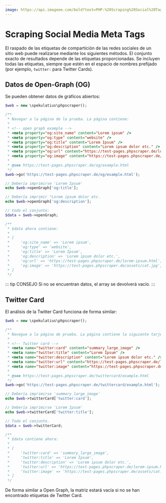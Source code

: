 ```yaml
---
image: https://api.imageee.com/bold?text=PHP:%20Scraping%20Social%20Tags&bg_image=https://images.unsplash.com/photo-1542762933-ab3502717ce7
---
```


# Scraping Social Media Meta Tags

El raspado de las etiquetas de compartición de las redes sociales de un sitio web puede realizarse mediante los siguientes métodos. El conjunto exacto de resultados depende de las etiquetas proporcionadas. Se incluyen todas las etiquetas, siempre que estén en el espacio de nombres prefijado (por ejemplo, `twitter:` para Twitter Cards).


## Datos de Open-Graph (OG)

Se pueden obtener datos de gráficos abiertos:

```PHP
$web = new \spekulatius\phpscraper();

/**
 * Navegar a la página de la prueba. La página contiene:
 *
 * <!-- open graph example -->
 * <meta property="og:site_name" content="Lorem ipsum" />
 * <meta property="og:type" content="website" />
 * <meta property="og:title" content="Lorem Ipsum" />
 * <meta property="og:description" content="Lorem ipsum dolor etc." />
 * <meta property="og:url" content="https://test-pages.phpscraper.de/lorem-ipsum.html" />
 * <meta property="og:image" content="https://test-pages.phpscraper.de/assets/cat.jpg" />
 *
 * @see https://test-pages.phpscraper.de/og/example.html
 */
$web->go('https://test-pages.phpscraper.de/og/example.html');

// Debería imprimirse 'Lorem Ipsum'
echo $web->openGraph['og:title'];

// Debería imprimir "Lorem ipsum dolor etc.
echo $web->openGraph['og:description'];

// todo el conjunto:
$data = $web->openGraph;

/**
 * $data ahora contiene:
 *
 * [
 *     'og:site_name' => 'Lorem ipsum',
 *     'og:type' => 'website',
 *     'og:title' => 'Lorem Ipsum',
 *     'og:description' => 'Lorem ipsum dolor etc.',
 *     'og:url' => 'https://test-pages.phpscraper.de/lorem-ipsum.html',
 *     'og:image' => 'https://test-pages.phpscraper.de/assets/cat.jpg',
 * ]
 */
```

::: tip CONSEJO
Si no se encuentran datos, el array se devolverá vacío.
:::


## Twitter Card

El análisis de la Twitter Card funciona de forma similar:

```PHP
$web = new \spekulatius\phpscraper();

/**
 * Navegue a la página de prueba. La página contiene la siguiente tarjeta de Twitter:
 *
 * <!-- Twitter card -->
 * <meta name="twitter:card" content="summary_large_image" />
 * <meta name="twitter:title" content="Lorem Ipsum" />
 * <meta name="twitter:description" content="Lorem ipsum dolor etc." />
 * <meta name="twitter:url" content="https://test-pages.phpscraper.de/lorem-ipsum.html" />
 * <meta name="twitter:image" content="https://test-pages.phpscraper.de/assets/cat.jpg" />
 *
 * @see https://test-pages.phpscraper.de/twittercard/example.html
 */
$web->go('https://test-pages.phpscraper.de/twittercard/example.html');

// Debería imprimirse 'summary_large_image'
echo $web->twitterCard['twitter:card'];

// Debería imprimirse 'Lorem Ipsum'
echo $web->twitterCard['twitter:title'];

// Todo el conjunto.
$data = $web->twitterCard;

/**
 * $data contiene ahora:
 *
 * [
 *     'twitter:card' => 'summary_large_image',
 *     'twitter:title' => 'Lorem Ipsum',
 *     'twitter:description' => 'Lorem ipsum dolor etc.',
 *     'twitter:url' => 'https://test-pages.phpscraper.de/lorem-ipsum.html',
 *     'twitter:image' => 'https://test-pages.phpscraper.de/assets/cat.jpg',
 * ]
 */
```

De forma similar a Open Graph, la matriz estará vacía si no se han encontrado etiquetas de Twitter Card.

